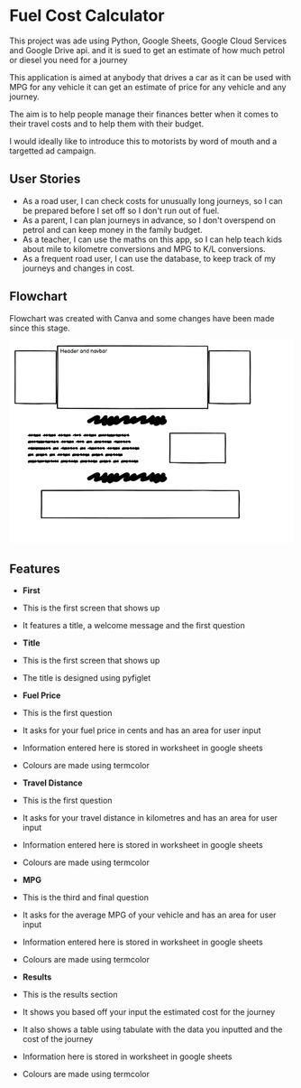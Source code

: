 # Fuel Cost Calculator

This project was ade using Python, Google Sheets, Google Cloud Services and Google Drive api. and it is sued to get an estimate of how much petrol or diesel you need for a journey

This application is aimed at anybody that drives a car as it can be used with MPG for any vehicle it can get an estimate of price for any vehicle and any journey.

The aim is to help people manage their finances better when it comes to their travel costs and to help them with their budget.

I would ideally like to introduce this to motorists by word of mouth and a targetted ad campaign.

## User Stories

- As a road user, I can check costs for unusually long journeys, so I can be prepared before I set off so I don't run out of fuel.
- As a parent, I can plan journeys in advance, so I don't overspend on petrol and can keep money in the family budget.
- As a teacher, I can use the maths on this app, so I can help teach kids about mile to kilometre conversions and MPG to K/L conversions.
- As a frequent road user, I can use the database, to keep track of my journeys and changes in cost.

## Flowchart

Flowchart was created with Canva and some changes have been made since this stage.

![Wireframe](https://github.com/Mbutler1991/Koh-iNoor/blob/master/assets/Screenshots/wireframe.png) 

## Features 

- __First__

- This is the first screen that shows up
- It features a title, a welcome message and the first question

- __Title__

- This is the first screen that shows up
- The title is designed using pyfiglet

- __Fuel Price__

- This is the first question
- It asks for your fuel price in cents and has an area for user input
- Information entered here is stored in worksheet in google sheets
- Colours are made using termcolor

- __Travel Distance__

- This is the first question
- It asks for your travel distance in kilometres and has an area for user input
- Information entered here is stored in worksheet in google sheets
- Colours are made using termcolor

- __MPG__

- This is the third and final question
- It asks for the average MPG of your vehicle and has an area for user input
- Information entered here is stored in worksheet in google sheets
- Colours are made using termcolor

- __Results__

- This is the results section
- It shows you based off your input the estimated cost for the journey
- It also shows a table using tabulate with the data you inputted and the cost of the journey
- Information here is stored in worksheet in google sheets
- Colours are made using termcolor
